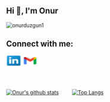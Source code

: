 <h2 align>Hi 👋, I'm Onur</h2>
<p align="left"> <img src="https://komarev.com/ghpvc/?username=onurduzgun1&label=Profile%20views&color=0e75b6&style=flat" alt="onurduzgun1" /> </p> <h2 align="left"> </h2>

## Connect with me:
<p align="left">
<a href="https://linkedin.com/in/onur-d-a67221a1" target="blank"><img align="center" src="https://github.com/onurduzgun1/onurduzgun/blob/main/linkedinicon.png" height="30" width="40" /></a>
<a href="mailto:onurduzgun1@gmail.com" target="blank"><img align="center" src="https://github.com/onurduzgun1/onurduzgun/blob/main/gmailicon.png" height="30" width="40" /></a>
</p>
<br><br>

[![Onur's github stats](https://github-readme-stats.vercel.app/api?username=onurduzgun1&theme=dark&show_icons=true)](https://github.com/onurduzgun1/github-readme-stats)  &nbsp; &nbsp; &nbsp; &nbsp;   [![Top Langs](https://github-readme-stats.vercel.app/api/top-langs/?username=onurduzgun1&theme=dark&show_icons=true=javascript,html)](https://github.com/onurduzgun1/github-readme-stats)
